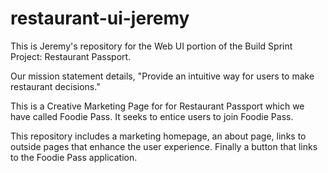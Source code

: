 # restaurant-ui-jeremy
This is Jeremy's repository for the Web UI portion of the Build Sprint Project: Restaurant Passport.

Our mission statement details, "Provide an intuitive way for users to make restaurant decisions." 

This is a Creative Marketing Page for for Restaurant Passport which we have called Foodie Pass. It seeks to entice users to join Foodie Pass.

This repository includes a marketing homepage, an about page, links to outside pages that enhance the user experience. Finally a button that links to the Foodie Pass application.